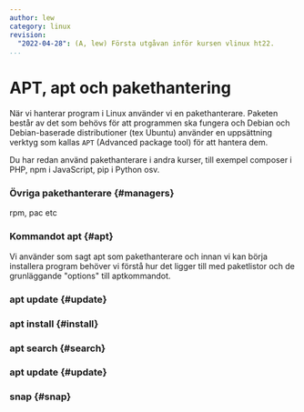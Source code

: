 ```yaml
---
author: lew
category: linux
revision:
  "2022-04-28": (A, lew) Första utgåvan inför kursen vlinux ht22.
...
```


APT, apt och pakethantering
=======================

När vi hanterar program i Linux använder vi en pakethanterare. Paketen består av det som behövs för att programmen ska fungera och Debian och Debian-baserade distributioner (tex Ubuntu) använder en uppsättning verktyg som kallas `APT` (Advanced package tool) för att hantera dem.

Du har redan använd pakethanterare i andra kurser, till exempel composer i PHP, npm i JavaScript, pip i Python osv.



### Övriga pakethanterare {#managers}

rpm, pac etc


### Kommandot apt {#apt}

Vi använder som sagt apt som pakethanterare och innan vi kan börja installera program behöver vi förstå hur det ligger till med paketlistor och de grunläggande "options" till aptkommandot.


### apt update {#update}
### apt install {#install}
### apt search {#search}
### apt update {#update}


### snap {#snap}
